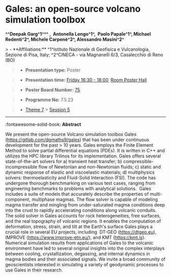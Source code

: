 # Gales: an open-source volcano simulation toolbox

**^^Deepak Garg^1^^^ ,  Antonella Longo^1^,  Paolo Papale^1^, Michael Redenti^2^, Michele Carpenè^2^, Alessandro Masini^2^**

<!-- more -->> - **Affiliations:** ^1^Istituto Nazionale di Geofisica e Vulcanologia, Sezione di Pisa, Italy; ^2^CINECA - via Magnanelli 6/3, Casalecchio di Reno (BO)

> - **Presentation type:** Poster

> - **Presentation time:** [Friday 16:30 - 18:00](../sessions_comparison.md#__tabbed_4_6), [Room Poster Hall](../maps_venue.md#__tabbed_1_1)

> - **Poster Board Number:** [75](../map_poster_boards.md#friday)

> - **Programme No:** 7.5.23

> - [Theme 7](../theme7.md) > [Session 5](../sessions/session-7-5.md)

--- 

:fontawesome-solid-book: **Abstract**

We present the open-source Volcano simulation toolbox Gales (https://gitlab.com/dgmaths9/gales) that has been under continuous development for the past > 10 years. Gales employs the Finite Element Method to solve partial differential equations (PDEs). It is written in C++ and utilizes the HPC library Trilinos for its implementation. Gales offers several state-of-the-art solvers for a) transient heat transfer; b) compressible-incompressible flow of Newtonian and non-Newtonian fluids; c) static and dynamic response of elastic and viscoelastic materials; d) multiphysics solvers: thermoelasticity and Fluid-Solid Interaction (FSI). The code has undergone thorough benchmarking on various test cases, ranging from engineering benchmarks to problems with analytical solutions. 
Gales includes a suite of models that accurately describe the properties of multi-component, multiphase magmas. The flow solver is capable of modeling magma transfer and mingling from under-saturated magma conditions deep into the crust to rapidly accelerating conditions along volcanic conduits. The solid solver in Gales accounts for rock heterogeneities, free surfaces, and the real topography of volcanic regions. It enables the computation of deformation, stress, strain, and tilt at the Earth's surface
Gales plays a crucial role in several EU projects, including  DT-GEO (https://dtgeo.eu), IMPROVE (https://www.improve-etn.eu/), and KMT (https://kmt.is). Numerical simulation results from applications of Gales to the volcanic environment have led to several original insights into the complex interplays between cooling, crystallization, degassing, and internal dynamics in magma bodies and their associated signals. We invite a broad community of geoscientists interested in simulating a variety of geodynamic processes to use Gales in their research.

